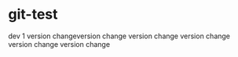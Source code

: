 # git-test
dev 1
version changeversion change
version change
version change
version change
version change
